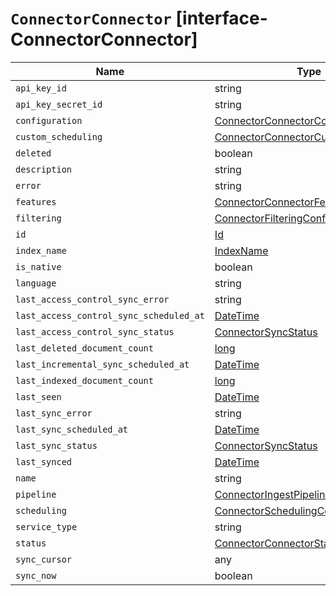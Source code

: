 # `ConnectorConnector` [interface-ConnectorConnector]

| Name | Type | Description |
| - | - | - |
| `api_key_id` | string | &nbsp; |
| `api_key_secret_id` | string | &nbsp; |
| `configuration` | [ConnectorConnectorConfiguration](./ConnectorConnectorConfiguration.md) | &nbsp; |
| `custom_scheduling` | [ConnectorConnectorCustomScheduling](./ConnectorConnectorCustomScheduling.md) | &nbsp; |
| `deleted` | boolean | &nbsp; |
| `description` | string | &nbsp; |
| `error` | string | null | &nbsp; |
| `features` | [ConnectorConnectorFeatures](./ConnectorConnectorFeatures.md) | &nbsp; |
| `filtering` | [ConnectorFilteringConfig](./ConnectorFilteringConfig.md)[] | &nbsp; |
| `id` | [Id](./Id.md) | &nbsp; |
| `index_name` | [IndexName](./IndexName.md) | null | &nbsp; |
| `is_native` | boolean | &nbsp; |
| `language` | string | &nbsp; |
| `last_access_control_sync_error` | string | &nbsp; |
| `last_access_control_sync_scheduled_at` | [DateTime](./DateTime.md) | &nbsp; |
| `last_access_control_sync_status` | [ConnectorSyncStatus](./ConnectorSyncStatus.md) | &nbsp; |
| `last_deleted_document_count` | [long](./long.md) | &nbsp; |
| `last_incremental_sync_scheduled_at` | [DateTime](./DateTime.md) | &nbsp; |
| `last_indexed_document_count` | [long](./long.md) | &nbsp; |
| `last_seen` | [DateTime](./DateTime.md) | &nbsp; |
| `last_sync_error` | string | &nbsp; |
| `last_sync_scheduled_at` | [DateTime](./DateTime.md) | &nbsp; |
| `last_sync_status` | [ConnectorSyncStatus](./ConnectorSyncStatus.md) | &nbsp; |
| `last_synced` | [DateTime](./DateTime.md) | &nbsp; |
| `name` | string | &nbsp; |
| `pipeline` | [ConnectorIngestPipelineParams](./ConnectorIngestPipelineParams.md) | &nbsp; |
| `scheduling` | [ConnectorSchedulingConfiguration](./ConnectorSchedulingConfiguration.md) | &nbsp; |
| `service_type` | string | &nbsp; |
| `status` | [ConnectorConnectorStatus](./ConnectorConnectorStatus.md) | &nbsp; |
| `sync_cursor` | any | &nbsp; |
| `sync_now` | boolean | &nbsp; |
